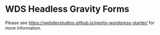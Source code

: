# WDS Headless Gravity Forms

Please see <https://webdevstudios.github.io/nextjs-wordpress-starter/> for more information.
